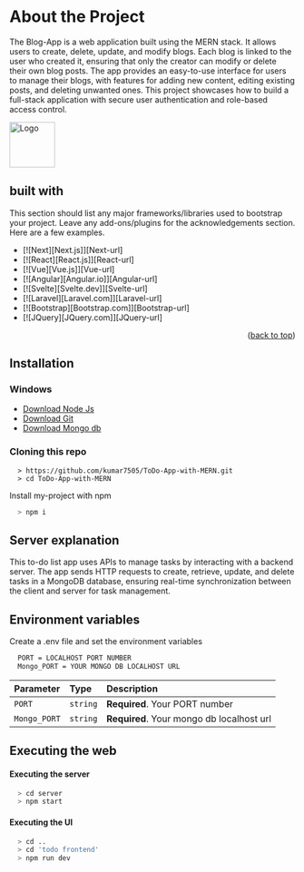 
# About the Project 

The Blog-App is a web application built using the MERN stack. It allows users to create, delete, update, and modify blogs. Each blog is linked to the user who created it, ensuring that only the creator can modify or delete their own blog posts. The app provides an easy-to-use interface for users to manage their blogs, with features for adding new content, editing existing posts, and deleting unwanted ones. This project showcases how to build a full-stack application with secure user authentication and role-based access control.

<img src="images/logo.png" alt="Logo" width="80" height="80">

## built with

This section should list any major frameworks/libraries used to bootstrap your project. Leave any add-ons/plugins for the acknowledgements section. Here are a few examples.

* [![Next][Next.js]][Next-url]
* [![React][React.js]][React-url]
* [![Vue][Vue.js]][Vue-url]
* [![Angular][Angular.io]][Angular-url]
* [![Svelte][Svelte.dev]][Svelte-url]
* [![Laravel][Laravel.com]][Laravel-url]
* [![Bootstrap][Bootstrap.com]][Bootstrap-url]
* [![JQuery][JQuery.com]][JQuery-url]

<p align="right">(<a href="#readme-top">back to top</a>)</p>

## Installation

### Windows

  * [Download Node Js](https://nodejs.org/en)
  * [Download Git](https://git-scm.com/downloads/win)
  * [Download Mongo db](https://www.mongodb.com/)

### Cloning this repo

```
  > https://github.com/kumar7505/ToDo-App-with-MERN.git
  > cd ToDo-App-with-MERN
```

Install my-project with npm

```bash
  > npm i
```
    
  
## Server explanation

This to-do list app uses APIs to manage tasks by interacting with a backend server. The app sends HTTP requests to create, retrieve, update, and delete tasks in a MongoDB database, ensuring real-time synchronization between the client and server for task management.
## Environment variables

Create a .env file and set the environment variables

```bash
  PORT = LOCALHOST PORT NUMBER
  Mongo_PORT = YOUR MONGO DB LOCALHOST URL
```

| Parameter | Type     | Description                |
| :-------- | :------- | :------------------------- |
| `PORT` | `string` | **Required**. Your PORT number |
| `Mongo_PORT` | `string` | **Required**. Your mongo db localhost url |

## Executing the web

#### Executing the server

```bash
  > cd server
  > npm start
```

#### Executing the UI

```bash
  > cd ..
  > cd 'todo frontend'
  > npm run dev
```
